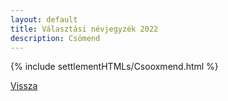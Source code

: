 ```yaml
---
layout: default
title: Választási névjegyzék 2022
description: Csömend
---
```


{% include settlementHTMLs/Csooxmend.html %}

[Vissza](./)